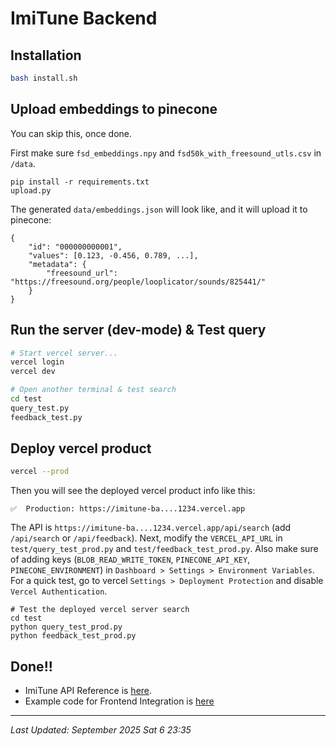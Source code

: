 # ImiTune Backend


## Installation

```bash
bash install.sh
```

## Upload embeddings to pinecone
You can skip this, once done.

First make sure `fsd_embeddings.npy` and `fsd50k_with_freesound_utls.csv` in `/data`.
```
pip install -r requirements.txt
upload.py
```

The generated `data/embeddings.json` will look like, and it will upload it to pinecone:
```
{
    "id": "000000000001",
    "values": [0.123, -0.456, 0.789, ...],
    "metadata": {
        "freesound_url": "https://freesound.org/people/looplicator/sounds/825441/"
    }
}

```

## Run the server (dev-mode) & Test query

```bash
# Start vercel server...
vercel login
vercel dev
```

```bash
# Open another terminal & test search
cd test
query_test.py
feedback_test.py
```

## Deploy vercel product
```bash
vercel --prod
```
Then you will see the deployed vercel product info like this:

```
✅  Production: https://imitune-ba....1234.vercel.app 
```
The API is `https://imitune-ba....1234.vercel.app/api/search` (add `/api/search` or `/api/feedback`).
Next, modify the `VERCEL_API_URL` in `test/query_test_prod.py` and `test/feedback_test_prod.py`.
Also make sure of adding keys (`BLOB_READ_WRITE_TOKEN`, `PINECONE_API_KEY`, `PINECONE_ENVIRONMENT`)
in `Dashboard > Settings > Environment Variables`.  
For a quick test, go to vercel `Settings > Deployment Protection` and disable `Vercel Authentication`.

```
# Test the deployed vercel server search
cd test
python query_test_prod.py
python feedback_test_prod.py
```

## Done!!
- ImiTune API Reference is [here](ImiTune_API_Reference.md).
- Example code for Frontend Integration is [here](Frontend_Integration_Guidline.md)

---
*Last Updated: September 2025 Sat 6 23:35*